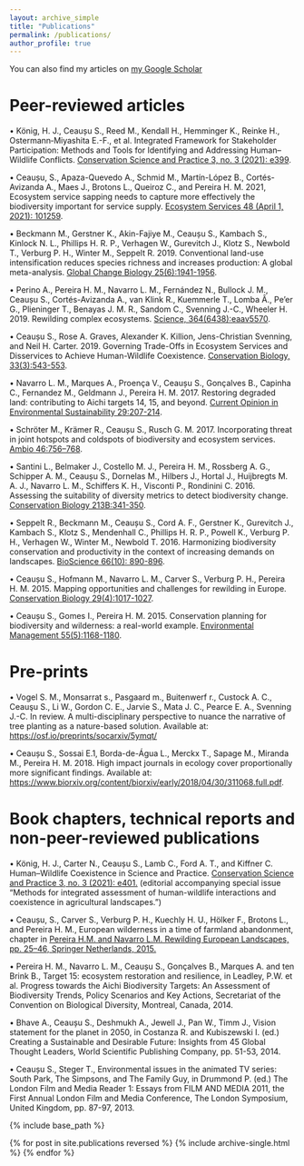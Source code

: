 ```yaml
---
layout: archive_simple
title: "Publications"
permalink: /publications/
author_profile: true
---
```



You can also find my articles on [my Google Scholar](https://scholar.google.com/citations?user=0_y49TEAAAAJ&hl=en)

# Peer-reviewed articles

•	König, H. J., Ceaușu S., Reed M., Kendall H., Hemminger K., Reinke H., Ostermann‐Miyashita E.-F., et al. Integrated Framework for Stakeholder Participation: Methods and Tools for Identifying and Addressing Human–Wildlife Conflicts. [Conservation Science and Practice 3, no. 3 (2021): e399](https://doi.org/10.1111/csp2.399).

•	Ceaușu, S., Apaza-Quevedo A., Schmid M., Martín-López B., Cortés-Avizanda A., Maes J., Brotons L., Queiroz C., and Pereira H. M. 2021, Ecosystem service sapping needs to capture more effectively the biodiversity important for service supply. [Ecosystem Services 48 (April 1, 2021): 101259](https://www.sciencedirect.com/science/article/pii/S2212041621000176). 

•	Beckmann M., Gerstner K., Akin-Fajiye M., Ceaușu S., Kambach S., Kinlock N. L., Phillips H. R. P., Verhagen W., Gurevitch J., Klotz S., Newbold T., Verburg P. H., Winter M., Seppelt R. 2019. Conventional land-use intensification reduces species richness and increases production: A global meta-analysis. [Global Change Biology 25(6):1941-1956](https://onlinelibrary.wiley.com/doi/full/10.1111/gcb.14606?casa_token=gCbn5uU83VwAAAAA%3AklH5yQ6T77fbNBptRGeWYgtPfn87zlQT8PTwsR-NMFvsuGqGtg42nMNtdML9XPN7bObMB-CdZkS5Gbs).

•	Perino A., Pereira H. M., Navarro L. M., Fernández N., Bullock J. M., Ceaușu S., Cortés-Avizanda A., van Klink R., Kuemmerle T., Lomba Â., Pe’er G., Plieninger T., Benayas J. M. R., Sandom C., Svenning J.-C., Wheeler H. 2019. Rewilding complex ecosystems. [Science, 364(6438):eaav5570](https://science.sciencemag.org/content/364/6438/eaav5570).

•	Ceaușu S., Rose A. Graves, Alexander K. Killion, Jens-Christian Svenning, and Neil H. Carter. 2019. Governing Trade-Offs in Ecosystem Services and Disservices to Achieve Human-Wildlife Coexistence. [Conservation Biology, 33(3):543-553](https://conbio.onlinelibrary.wiley.com/doi/full/10.1111/cobi.13241). 

•	Navarro L. M., Marques A., Proença V., Ceaușu S., Gonçalves B., Capinha C., Fernandez M., Geldmann J., Pereira H. M. 2017. Restoring degraded land: contributing to Aichi targets 14, 15, and beyond. [Current Opinion in Environmental Sustainability 29:207-214](https://www.sciencedirect.com/science/article/pii/S1877343518300277). 

•	Schröter M., Krämer R., Ceaușu S., Rusch G. M. 2017. Incorporating threat in joint hotspots and coldspots of biodiversity and ecosystem services. [Ambio 46:756–768](https://www.ncbi.nlm.nih.gov/pmc/articles/PMC5622886/).

•	Santini L., Belmaker J., Costello M. J., Pereira H. M., Rossberg A. G., Schipper A. M., Ceaușu S., Dornelas M., Hilbers J., Hortal J., Huijbregts M. A. J., Navarro L. M., Schiffers K. H., Visconti P., Rondinini C. 2016. Assessing the suitability of diversity metrics to detect biodiversity change. [Conservation Biology 213B:341-350](https://www.sciencedirect.com/science/article/abs/pii/S0006320716303305). 

•	Seppelt R., Beckmann M., Ceaușu S., Cord A. F., Gerstner K., Gurevitch J., Kambach S., Klotz S., Mendenhall C., Phillips H. R. P., Powell K., Verburg P. H., Verhagen W., Winter M., Newbold T. 2016. Harmonizing biodiversity conservation and productivity in the context of increasing demands on landscapes. [BioScience 66(10): 890-896](https://academic.oup.com/bioscience/article/66/10/890/2236133). 

•	Ceaușu S., Hofmann M., Navarro L. M., Carver S., Verburg P. H., Pereira H. M. 2015. Mapping opportunities and challenges for rewilding in Europe. [Conservation Biology 29(4):1017-1027](https://conbio.onlinelibrary.wiley.com/doi/full/10.1111/cobi.12533).

•	Ceaușu S., Gomes I., Pereira H. M. 2015. Conservation planning for biodiversity and wilderness: a real-world example. [Environmental Management 55(5):1168-1180](https://link.springer.com/article/10.1007/s00267-015-0453-9). 

# Pre-prints

•	Vogel S. M., Monsarrat s., Pasgaard m., Buitenwerf r., Custock A. C., Ceauşu S., Li W., Gordon C. E., Jarvie S., Mata J. C., Pearce E. A., Svenning J.-C. In review. A multi-disciplinary perspective to nuance the narrative of tree planting as a nature-based solution. Available at: https://osf.io/preprints/socarxiv/5ymqt/ 

•	Ceaușu S., Sossai E.1, Borda-de-Água L., Merckx T., Sapage M., Miranda M., Pereira H. M. 2018. High impact journals in ecology cover proportionally more significant findings. Available at: https://www.biorxiv.org/content/biorxiv/early/2018/04/30/311068.full.pdf. 

# Book chapters, technical reports and non-peer-reviewed publications

•	König, H. J., Carter N., Ceaușu S., Lamb C., Ford A. T., and Kiffner C. Human–Wildlife Coexistence in Science and Practice. [Conservation Science and Practice 3, no. 3 (2021): e401.](https://conbio.onlinelibrary.wiley.com/doi/full/10.1111/csp2.401) (editorial accompanying special issue “Methods for integrated assessment of human-wildlife interactions and coexistence in agricultural landscapes.”)

•	Ceaușu, S., Carver S., Verburg P. H., Kuechly H. U., Hölker F., Brotons L., and Pereira H. M., European wilderness in a time of farmland abandonment, chapter in [Pereira H.M. and Navarro L.M. Rewilding European Landscapes, pp. 25–46, Springer Netherlands, 2015.](https://link.springer.com/chapter/10.1007/978-3-319-12039-3_2)

•	Pereira H. M., Navarro L. M., Ceaușu S., Gonçalves B., Marques A. and ten Brink B., Target 15: ecosystem restoration and resilience, in Leadley, P.W. et al. Progress towards the Aichi Biodiversity Targets: An Assessment of Biodiversity Trends, Policy Scenarios and Key Actions, Secretariat of the Convention on Biological Diversity, Montreal, Canada, 2014.

•	Bhave A., Ceaușu S., Deshmukh A., Jewell J., Pan W., Timm J., Vision statement for the planet in 2050, in Costanza R. and Kubiszewski I. (ed.) Creating a Sustainable and Desirable Future: Insights from 45 Global Thought Leaders, World Scientific Publishing Company, pp. 51-53, 2014.

•	Ceaușu S., Steger T., Environmental issues in the animated TV series: South Park, The Simpsons, and The Family Guy, in Drummond P. (ed.) The London Film and Media Reader 1: Essays from FILM AND MEDIA 2011, the First Annual London Film and Media Conference, The London Symposium, United Kingdom, pp. 87-97, 2013.


{% include base_path %}

{% for post in site.publications reversed %}
  {% include archive-single.html %}
{% endfor %}
